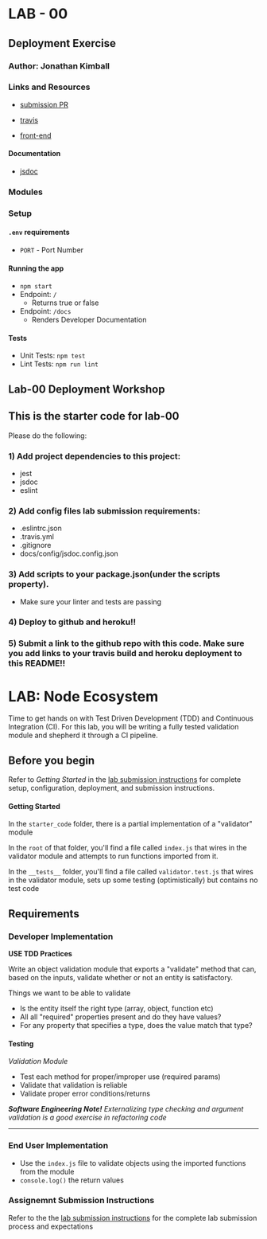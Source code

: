 # LAB - 00

## Deployment Exercise

### Author: Jonathan Kimball

### Links and Resources

* [submission PR]()

* [travis](https://travis-ci.com/401-advanced-javascript-kimball/lab-00)
* [front-end](https://jk-401js-lab-00.herokuapp.com/)

#### Documentation

* [jsdoc](https://jk-401js-lab-00.herokuapp.com/docs)

### Modules

### Setup

#### `.env` requirements

* `PORT` - Port Number

#### Running the app

* `npm start`
* Endpoint: `/`
  * Returns true or false
* Endpoint: `/docs`
  * Renders Developer Documentation
  
#### Tests

* Unit Tests: `npm test`
* Lint Tests: `npm run lint`

## Lab-00 Deployment Workshop

## This is the starter code for lab-00

Please do the following:

### 1) Add project dependencies to this project:

* jest
* jsdoc
* eslint
  
### 2) Add config files lab submission requirements:

* .eslintrc.json
* .travis.yml
* .gitignore
* docs/config/jsdoc.config.json

### 3) Add scripts to your package.json(under the scripts property).

* Make sure your linter and tests are passing

### 4) Deploy to github and heroku!!

### 5) Submit a link to the github repo with this code.  Make sure you add links to your travis build and heroku deployment to this README!!

# LAB: Node Ecosystem

Time to get hands on with Test Driven Development (TDD) and Continuous Integration (CI). For this lab, you will be writing a fully tested validation module and shepherd it through a CI pipeline.

## Before you begin

Refer to *Getting Started*  in the [lab submission instructions](../../../reference/submission-instructions/labs/README.md) for complete setup, configuration, deployment, and submission instructions.

#### Getting Started
In the `starter_code` folder, there is a partial implementation of a "validator" module

In the `root` of that folder, you'll find a file called `index.js` that wires in the validator module and attempts to run functions imported from it.

In the `__tests__` folder, you'll find a file called `validator.test.js` that wires in the validator module, sets up some testing (optimistically) but contains no test code

## Requirements

### Developer Implementation
**USE TDD Practices**

Write an object validation module that exports a "validate" method that can, based on the inputs, validate whether or not an entity is satisfactory. 

Things we want to be able to validate

* Is the entity itself the right type (array, object, function etc)
* All all "required" properties present and do they have values?
* For any property that specifies a type, does the value match that type?

#### Testing
*Validation Module* 
* Test each method for proper/improper use (required params)
* Validate that validation is reliable
* Validate proper error conditions/returns

***Software Engineering Note!***
*Externalizing type checking and argument validation is a good exercise in refactoring code*

---

### End User Implementation
* Use the `index.js` file to validate objects using the imported functions from the module
* `console.log()` the return values


### Assignemnt Submission Instructions
Refer to the the [lab submission instructions](../../../reference/submission-instructions/labs/README.md) for the complete lab submission process and expectations

